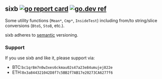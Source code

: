## sixb [![go report card](https://goreportcard.com/badge/github.com/jfcg/sixb)](https://goreportcard.com/report/github.com/jfcg/sixb) [![go.dev ref](https://pkg.go.dev/static/frontend/badge/badge.svg)](https://pkg.go.dev/github.com/jfcg/sixb#pkg-overview)
Some utility functions (`Mean*`, `Cmp*`, `InsideTest`) including from/to string/slice conversions (`BtoS`, `StoB`, etc.).

sixb adheres to [semantic](https://semver.org) versioning.

### Support
If you use sixb and like it, please support via:
- BTC:`bc1qr8m7n0w3xes6ckmau02s47a23e84umujej822e`
- ETH:`0x3a844321042D8f7c5BB2f7AB17e20273CA6277f6`
